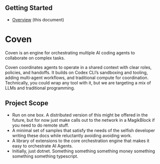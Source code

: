 ## Getting Started
- [Overview](./Overview.md) (this document)

# Coven

Coven is an engine for orchestrating multiple AI coding agents to collaborate on complex tasks.

Coven coordinates agents to operate in a shared context with clear roles, policies, and handoffs. It builds on Codex CLI’s sandboxing and tooling, adding multi‑agent workflows, and traditional compute for coordination. Technically, you could wrap any tool with it, but we are targeting a mix of LLMs and traditional programming.

## Project Scope

- Run on one box. A distributed version of this might be offered in the future, but for now just make calls out to the network in a MagikBlock if you need to do remote stuff.
- A minimal set of samples that satisfy the needs of the selfish developer writing these docs while reluctantly avoiding avoiding work.
- A library of extensions to the core orchestration engine that makes it easy to orchestrate AI Agents.
- Initially, just dotnet. Something something something money something something something typescript.
